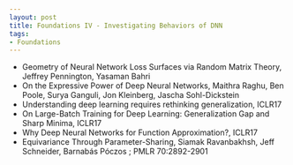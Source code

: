 ```yaml
---
layout: post
title: Foundations IV - Investigating Behaviors of DNN
tags:
- Foundations
---
```


* Geometry of Neural Network Loss Surfaces via Random Matrix Theory,
Jeffrey Pennington, Yasaman Bahri
* On the Expressive Power of Deep Neural Networks, Maithra Raghu, Ben
Poole, Surya Ganguli, Jon Kleinberg, Jascha Sohl-Dickstein
* Understanding deep learning requires rethinking generalization, ICLR17
* On Large-Batch Training for Deep Learning: Generalization Gap and
Sharp Minima, ICLR17
* Why Deep Neural Networks for Function Approximation?, ICLR17
* Equivariance Through Parameter-Sharing, Siamak Ravanbakhsh, Jeff
Schneider, Barnabás Póczos ; PMLR 70:2892-2901
